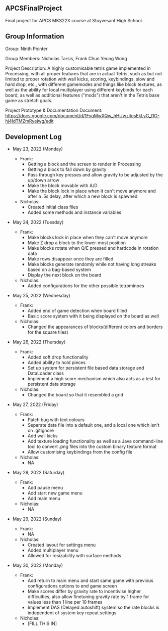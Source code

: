 ## APCSFinalProject
Final project for APCS MKS22X course at Stuyvesant High School.

## Group Information

Group: Ninth Pointer

Group Members: Nicholas Tarsis, Frank Chun Yeung Wong

Project Description: A highly customisable tetris game implemented in Processing, with all proper features that are in actual Tetris, such as but not limited to proper rotation with wall kicks, scoring, keybindings, slow and hard drop, etc., with different gamemodes and things like block textures, as well as the ability for local multiplayer using different keybinds for each board, as well as additional features ("mods") that aren't in the Tetris base game as stretch goals.

Project Prototype & Documentation Document: https://docs.google.com/document/d/1FvqMwXQw_hHUwzitesEkLyG_I1G-hj4IdTMZmRyejwg/edit

## Development Log

- May 23, 2022 (Monday)
	- Frank:
		- Getting a block and the screen to render in Processing
		- Getting a block to fall down by gravity
		- Pass through key presses and allow gravity to be adjusted by the up/down arrow
		- Make the block movable with A/D
		- Make the block lock in place when it can't move anymore and after a .5s delay, after which a new block is spawned
	- Nicholas: 
		- Created initial class files
		- Added some methods and instance variables

- May 24, 2022 (Tuesday)
	- Frank:
		- Make blocks lock in place when they can't move anymore
		- Make Z drop a block to the lower-most position
		- Make blocks rotate when Q/E pressed and hardcode in rotation data
		- Make rows disappear once they are filled
		- Make blocks generate randomly while not having long streaks based on a bag-based system
		- Display the next block on the board
	- Nicholas: 
		- Added configurations for the other possible tetrominoes
	
- May 25, 2022 (Wednesday)
	- Frank:
		- Added end of game detection when board filled
		- Basic score system with it being displayed on the board as well
	- Nicholas:
		- Changed the appearances of blocks(different colors and borders for the square tiles)

- May 26, 2022 (Thursday)
	- Frank:
		- Added soft drop functionality
		- Added ability to hold pieces
		- Set up system for persistent file based data storage and DataLoader class
		- Implement a high score mechanism which also acts as a test for persistent data storage
	- Nicholas:
		- Changed the board so that it resembled a grid

- May 27, 2022 (Friday)
	- Frank: 
		- Patch bug with text colours
		- Separate data file into a default one, and a local one which isn't on .gitignore
		- Add wall kicks
		- Add texture loading functionality as well as a Java command-line tool to convert .png files into the custom binary texture format
		- Allow customising keybindings from the config file
	- Nicholas:
		- NA
- May 28, 2022 (Saturday)
	- Frank:
		- Add pause menu
		- Add start new game menu
		- Add main menu
	- Nicholas:
		- NA
- May 29, 2022 (Sunday)
	- Frank:
		- NA
	- Nicholas:
		- Created layout for settings menu
		- Added multiplayer menu
		- Allowed for resizability with surface methods
- May 30, 2022 (Monday)
	- Frank:
		- Add return to main menu and start same game with previous configurations options to end game screen
		- Make scores differ by gravity rate to incentivise higher difficulties, also allow finetuning gravity rate by 1 frame for values less than 1 line per 10 frames
		- Implement DAS (Delayed autoshift) system so the rate blocks is independent of system key repeat settings
	- Nicholas:
		- \[FILL THIS IN\]
